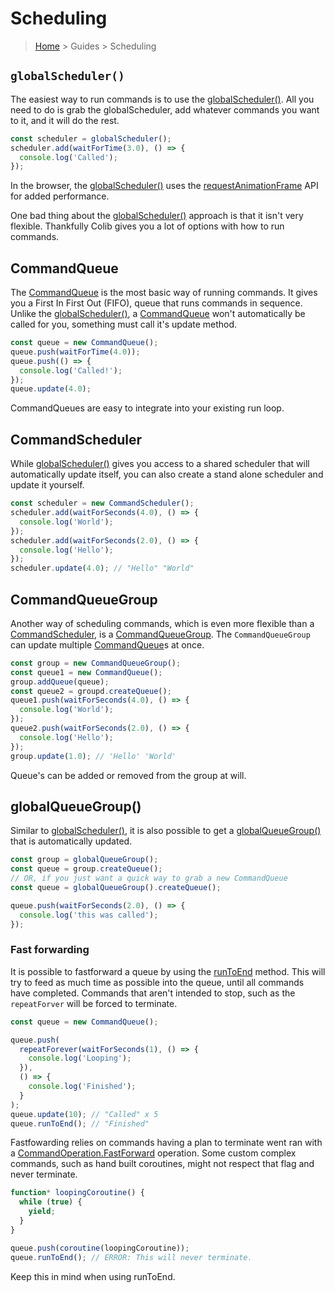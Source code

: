 # Scheduling

> [Home](../index.md) > Guides > Scheduling

## `globalScheduler()`

The easiest way to run commands is to use the [globalScheduler()](../api/README.md#globalscheduler). All you need to do is grab the globalScheduler, add whatever commands you want to it, and it will do the rest.

```typescript
const scheduler = globalScheduler();
scheduler.add(waitForTime(3.0), () => {
  console.log('Called');
});
```

In the browser, the [globalScheduler()](../api/README.md#globalscheduler) uses the [requestAnimationFrame](https://developer.mozilla.org/en-US/docs/Web/window/requestAnimationFrame) API for added performance.

One bad thing about the [globalScheduler()](../api/README.md#globalscheduler) approach is that it isn't very flexible. Thankfully Colib gives you a lot of options with how to run commands.

## CommandQueue

The [CommandQueue](../api/classes/commandqueue.md) is the most basic way of running commands. It gives you a First In First Out (FIFO), queue that runs commands in sequence. Unlike the [globalScheduler()](../api/README.md#globalscheduler), a [CommandQueue](../api/classes/commandqueue.md) won't automatically be called for you, something must call it's update method.

```typescript
const queue = new CommandQueue();
queue.push(waitForTime(4.0));
queue.push(() => {
  console.log('Called!');
});
queue.update(4.0);
```

CommandQueues are easy to integrate into your existing run loop.

## CommandScheduler

While [globalScheduler()](../api/README.md#globalscheduler) gives you access to a shared scheduler that will automatically update itself, you can also create a stand alone scheduler and update it yourself.

```typescript
const scheduler = new CommandScheduler();
scheduler.add(waitForSeconds(4.0), () => {
  console.log('World');
});
scheduler.add(waitForSeconds(2.0), () => {
  console.log('Hello');
});
scheduler.update(4.0); // "Hello" "World"
```

## CommandQueueGroup

Another way of scheduling commands, which is even more flexible than a [CommandScheduler](../api/classes/commandscheduler.md), is a [CommandQueueGroup](../api/classes/commandqueuegroup.md). The `CommandQueueGroup` can update multiple [CommandQueue](../api/classes/commandqueue.md)s at once.

```typescript
const group = new CommandQueueGroup();
const queue1 = new CommandQueue();
group.addQueue(queue);
const queue2 = groupd.createQueue();
queue1.push(waitForSeconds(4.0), () => {
  console.log('World');
});
queue2.push(waitForSeconds(2.0), () => {
  console.log('Hello');
});
group.update(1.0); // 'Hello' 'World'
```

Queue's can be added or removed from the group at will.

## globalQueueGroup()

Similar to [globalScheduler()](../api/README.md#globalscheduler), it is also possible to get a [globalQueueGroup()](../api/README.md#globalqueuegroup) that is automatically updated.

```typescript
const group = globalQueueGroup();
const queue = group.createQueue();
// OR, if you just want a quick way to grab a new CommandQueue
const queue = globalQueueGroup().createQueue();

queue.push(waitForSeconds(2.0), () => {
  console.log('this was called');
});
```

### Fast forwarding

It is possible to fastforward a queue by using the [runToEnd](../api/classes/commandqueue.md#runtoend) method. This will try to feed as much time as possible into the queue, until all commands have completed. Commands that aren't intended to stop, such as the `repeatForver` will be forced to terminate.

```typescript
const queue = new CommandQueue();

queue.push(
  repeatForever(waitForSeconds(1), () => {
    console.log('Looping');
  }),
  () => {
    console.log('Finished');
  }
);
queue.update(10); // "Called" x 5
queue.runToEnd(); // "Finished"
```

Fastfowarding relies on commands having a plan to terminate went ran with a [CommandOperation.FastForward](../api/enums/commandoperation.md#fastforward) operation. Some custom complex commands, such as hand built coroutines, might not respect that flag and never terminate.

```typescript
function* loopingCoroutine() {
  while (true) {
    yield;
  }
}

queue.push(coroutine(loopingCoroutine));
queue.runToEnd(); // ERROR: This will never terminate.
```

Keep this in mind when using runToEnd.
